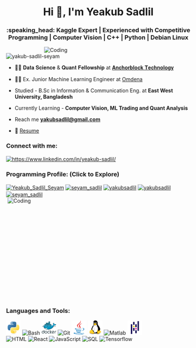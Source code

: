 
<h1 align="center">Hi 👋, I'm Yeakub Sadlil</h1>
<h3 align="center">:speaking_head: Kaggle Expert | Experienced with Competitive Programming | Computer Vision | C++ | Python | Debian Linux</h3>
<img align="right" alt="Coding" width="400" src="https://cdn.dribbble.com/users/1162077/screenshots/3848914/programmer.gif">
<p align="left"> <img src="https://komarev.com/ghpvc/?username=yakub-sadlil-seyam&label=Profile%20views&color=0e75b6&style=flat" alt="yakub-sadlil-seyam" /> </p>

- :man_technologist: 𝐃𝐚𝐭𝐚 𝐒𝐜𝐢𝐞𝐧𝐜𝐞 & 𝐐𝐮𝐚𝐧𝐭 𝐅𝐞𝐥𝐥𝐨𝐰𝐬𝐡𝐢𝐩 at [𝐀𝐧𝐜𝐡𝐨𝐫𝐛𝐥𝐨𝐜𝐤 𝐓𝐞𝐜𝐡𝐧𝐨𝐥𝐨𝐠𝐲](https://www.linkedin.com/company/anchorblock/)
- :man_technologist: Ex. Junior Machine Learning Engineer at [Omdena](https://omdena.com/local-chapters/dhaka-bangladesh-chapter/)
- Studied - B.Sc in Information & Communication Eng. at **East West University, Bangladesh** 
- Currently Learning - **Computer Vision, ML Trading and Quant Analysis**

- Reach me **yakubsadlil@gmail.com**

- 📄 <a href="https://drive.google.com/file/d/1Sgp2iuC2fe49VUXmFLbcXcVQM_NLsUYv/view?usp=sharing">Resume</a>


<h3 align="left">Connect with me:</h3>
<p align="left">
<a href="https://www.linkedin.com/in/yeakub-sadlil/" target="blank"><img align="center" src="https://raw.githubusercontent.com/rahuldkjain/github-profile-readme-generator/master/src/images/icons/Social/linked-in-alt.svg" alt="https://www.linkedin.com/in/yeakub-sadlil/" height="30" width="40" /></a>

<h3 align="left">Programming Profile: (Click to Explore)</h3>
<p align="left">
<a href="https://codeforces.com/profile/yeakub_sadlil_seyam" target="blank"><img align="center" src="https://raw.githubusercontent.com/rahuldkjain/github-profile-readme-generator/master/src/images/icons/Social/codeforces.svg" alt="Yeakub_Sadlil_Seyam" height="30" width="40" /></a>
<a href="https://www.codechef.com/users/seyam_sadlil" target="blank"><img align="center" src="https://cdn.jsdelivr.net/npm/simple-icons@3.1.0/icons/codechef.svg" alt="seyam_sadlil" height="30" width="40" /></a>
<a href="https://www.datacamp.com/profile/yakubsadlil" target="blank"><img align="center" src="https://www.svgrepo.com/show/349332/datacamp.svg" alt="yakubsadlil" height="30" width="40" /></a>
<a href="https://kaggle.com/yakubsadlil" target="blank"><img align="center" src="https://raw.githubusercontent.com/rahuldkjain/github-profile-readme-generator/master/src/images/icons/Social/kaggle.svg" alt="yakubsadlil" height="30" width="40" /></a>
<a href="https://www.stopstalk.com/user/profile/Yakub_Sadlil_Seyam" target="blank"><img align="center" src="https://www.stopstalk.com/static/images/stopstalk-logo.png" alt="seyam_sadlil" height="30" width="35" /></a>
<img align="right" alt="Coding" height="300" width="500" src="https://user-images.githubusercontent.com/37358269/218945385-d510aea9-019b-42c5-8ed8-a310acf2b0f7.png">
</p>
<h3 align="left">Languages and Tools:</h3>
<p
<img src="https://raw.githubusercontent.com/devicons/devicon/master/icons/cplusplus/cplusplus-original.svg" alt="C++" width="40" height="40" title="C++"/>
<img src="https://raw.githubusercontent.com/devicons/devicon/master/icons/python/python-original.svg" alt="Python" width="40" height="40" title="Python"/>
<img src="https://www.vectorlogo.zone/logos/gnu_bash/gnu_bash-icon.svg" alt="Bash" width="40" height="40" title="Bash"/>
 
<img src="https://raw.githubusercontent.com/devicons/devicon/master/icons/docker/docker-original-wordmark.svg" alt="Docker" width="40" height="40" title="Docker"/>
<img src="https://www.vectorlogo.zone/logos/git-scm/git-scm-icon.svg" alt="Git" width="40" height="40" title="Git"/>
<img src="https://raw.githubusercontent.com/devicons/devicon/master/icons/java/java-original.svg" alt="Java" width="40" height="40" title="Java"/>
<img src="https://raw.githubusercontent.com/devicons/devicon/master/icons/linux/linux-original.svg" alt="Linux" width="40" height="40" title="Linux"/>
<img src="https://upload.wikimedia.org/wikipedia/commons/2/21/Matlab_Logo.png" alt="Matlab" width="40" height="40"  title="Matlab"/>
<img src="https://raw.githubusercontent.com/devicons/devicon/2ae2a900d2f041da66e950e4d48052658d850630/icons/pandas/pandas-original.svg" alt="pandas" width="40" height="40" title="Pandas"/> 
<br>
<img src="https://www.svgrepo.com/show/303205/html-5-logo.svg" alt="HTML" width="40" height="40" title="HTML"/> 
<img src="https://www.svgrepo.com/show/493719/react-javascript-js-framework-facebook.svg" alt="React" width="40" height="40" title="React"/> 
<img src="https://www.svgrepo.com/show/368775/javascript.svg" alt="JavaScript" width="40" height="40" title="JavaScript"/> 
<img src="https://www.svgrepo.com/show/331760/sql-database-generic.svg" alt="SQL" width="40" height="40" title="SQL"/> 
<img src="https://www.svgrepo.com/show/354440/tensorflow.svg" alt="Tensorflow" width="40" height="40" title="Tensorflow"/> 

</p>
